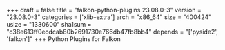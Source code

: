 +++
draft = false
title = "falkon-python-plugins 23.08.0-3"
version = "23.08.0-3"
categories = ['xlib-extra']
arch = "x86_64"
size = "400424"
usize = "1330600"
sha1sum = "c38e613ff0ecdcab80b2691730e766db47fb8bb4"
depends = "['pyside2', 'falkon']"
+++
Python Plugins for Falkon